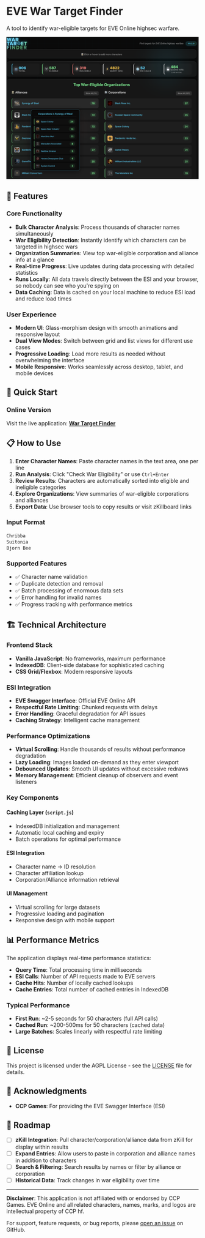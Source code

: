 # EVE War Target Finder

A tool to identify war-eligible targets for EVE Online highsec warfare.

![War Target Finder Screenshot](media/image.png)

## 🎯 Features

### Core Functionality
- **Bulk Character Analysis**: Process thousands of character names simultaneously
- **War Eligibility Detection**: Instantly identify which characters can be targeted in highsec wars
- **Organization Summaries**: View top war-eligible corporation and alliance info at a glance
- **Real-time Progress**: Live updates during data processing with detailed statistics
- **Runs Locally**: All data travels directly between the ESI and your browser, so nobody can see who you're spying on
- **Data Caching**: Data is cached on your local machine to reduce ESI load and reduce load times

### User Experience
- **Modern UI**: Glass-morphism design with smooth animations and responsive layout
- **Dual View Modes**: Switch between grid and list views for different use cases
- **Progressive Loading**: Load more results as needed without overwhelming the interface
- **Mobile Responsive**: Works seamlessly across desktop, tablet, and mobile devices

## 🚀 Quick Start

### Online Version
Visit the live application: **[War Target Finder](https://moregh.github.io/)**

## 📋 How to Use

1. **Enter Character Names**: Paste character names in the text area, one per line
2. **Run Analysis**: Click "Check War Eligibility" or use `Ctrl+Enter`
3. **Review Results**: Characters are automatically sorted into eligible and ineligible categories
4. **Explore Organizations**: View summaries of war-eligible corporations and alliances
5. **Export Data**: Use browser tools to copy results or visit zKillboard links

### Input Format
```
Chribba
Suitonia
Bjorn Bee
```

### Supported Features
- ✅ Character name validation
- ✅ Duplicate detection and removal
- ✅ Batch processing of enormous data sets
- ✅ Error handling for invalid names
- ✅ Progress tracking with performance metrics

## 🏗️ Technical Architecture

### Frontend Stack
- **Vanilla JavaScript**: No frameworks, maximum performance
- **IndexedDB**: Client-side database for sophisticated caching
- **CSS Grid/Flexbox**: Modern responsive layouts

### ESI Integration
- **EVE Swagger Interface**: Official EVE Online API
- **Respectful Rate Limiting**: Chunked requests with delays
- **Error Handling**: Graceful degradation for API issues
- **Caching Strategy**: Intelligent cache management

### Performance Optimizations
- **Virtual Scrolling**: Handle thousands of results without performance degradation
- **Lazy Loading**: Images loaded on-demand as they enter viewport
- **Debounced Updates**: Smooth UI updates without excessive redraws
- **Memory Management**: Efficient cleanup of observers and event listeners

### Key Components

#### Caching Layer (`script.js`)
- IndexedDB initialization and management
- Automatic local caching and expiry
- Batch operations for optimal performance

#### ESI Integration
- Character name → ID resolution
- Character affiliation lookup
- Corporation/Alliance information retrieval

#### UI Management
- Virtual scrolling for large datasets
- Progressive loading and pagination
- Responsive design with mobile support

## 📊 Performance Metrics

The application displays real-time performance statistics:

- **Query Time**: Total processing time in milliseconds
- **ESI Calls**: Number of API requests made to EVE servers
- **Cache Hits**: Number of locally cached lookups
- **Cache Entries**: Total number of cached entries in IndexedDB

### Typical Performance
- **First Run**: ~2-5 seconds for 50 characters (full API calls)
- **Cached Run**: ~200-500ms for 50 characters (cached data)
- **Large Batches**: Scales linearly with respectful rate limiting

## 📄 License

This project is licensed under the AGPL License - see the [LICENSE](LICENSE) file for details.

## 🙏 Acknowledgments

- **CCP Games**: For providing the EVE Swagger Interface (ESI)

## 🔮 Roadmap

- [ ] **zKill Integration**: Pull character/corporation/alliance data from zKill for display within results
- [ ] **Expand Entries**: Allow users to paste in corporation and alliance names in addition to characters
- [ ] **Search & Filtering**: Search results by names or filter by alliance or corporation
- [ ] **Historical Data**: Track changes in war eligibility over time

---

**Disclaimer**: This application is not affiliated with or endorsed by CCP Games. EVE Online and all related characters, names, marks, and logos are intellectual property of CCP hf.

For support, feature requests, or bug reports, please [open an issue](https://github.com/moregh/moregh.github.io/issues) on GitHub.
